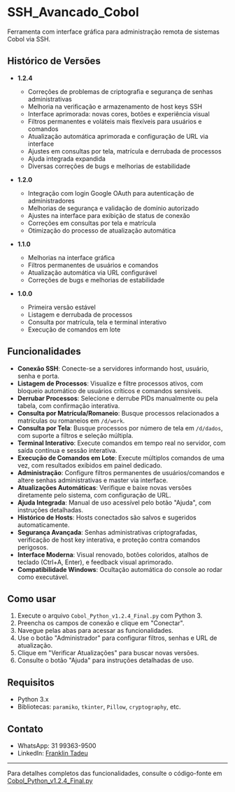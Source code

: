 # SSH_Avancado_Cobol

Ferramenta com interface gráfica para administração remota de sistemas Cobol via SSH.

## Histórico de Versões

- **1.2.4**  
  - Correções de problemas de criptografia e segurança de senhas administrativas  
  - Melhoria na verificação e armazenamento de host keys SSH  
  - Interface aprimorada: novas cores, botões e experiência visual  
  - Filtros permanentes e voláteis mais flexíveis para usuários e comandos  
  - Atualização automática aprimorada e configuração de URL via interface  
  - Ajustes em consultas por tela, matrícula e derrubada de processos  
  - Ajuda integrada expandida  
  - Diversas correções de bugs e melhorias de estabilidade

- **1.2.0**  
  - Integração com login Google OAuth para autenticação de administradores  
  - Melhorias de segurança e validação de domínio autorizado  
  - Ajustes na interface para exibição de status de conexão  
  - Correções em consultas por tela e matrícula  
  - Otimização do processo de atualização automática

- **1.1.0**  
  - Melhorias na interface gráfica  
  - Filtros permanentes de usuários e comandos  
  - Atualização automática via URL configurável  
  - Correções de bugs e melhorias de estabilidade

- **1.0.0**  
  - Primeira versão estável  
  - Listagem e derrubada de processos  
  - Consulta por matrícula, tela e terminal interativo  
  - Execução de comandos em lote

## Funcionalidades

- **Conexão SSH**: Conecte-se a servidores informando host, usuário, senha e porta.
- **Listagem de Processos**: Visualize e filtre processos ativos, com bloqueio automático de usuários críticos e comandos sensíveis.
- **Derrubar Processos**: Selecione e derrube PIDs manualmente ou pela tabela, com confirmação interativa.
- **Consulta por Matrícula/Romaneio**: Busque processos relacionados a matrículas ou romaneios em `/d/work`.
- **Consulta por Tela**: Busque processos por número de tela em `/d/dados`, com suporte a filtros e seleção múltipla.
- **Terminal Interativo**: Execute comandos em tempo real no servidor, com saída contínua e sessão interativa.
- **Execução de Comandos em Lote**: Execute múltiplos comandos de uma vez, com resultados exibidos em painel dedicado.
- **Administração**: Configure filtros permanentes de usuários/comandos e altere senhas administrativas e master via interface.
- **Atualizações Automáticas**: Verifique e baixe novas versões diretamente pelo sistema, com configuração de URL.
- **Ajuda Integrada**: Manual de uso acessível pelo botão "Ajuda", com instruções detalhadas.
- **Histórico de Hosts**: Hosts conectados são salvos e sugeridos automaticamente.
- **Segurança Avançada**: Senhas administrativas criptografadas, verificação de host key interativa, e proteção contra comandos perigosos.
- **Interface Moderna**: Visual renovado, botões coloridos, atalhos de teclado (Ctrl+A, Enter), e feedback visual aprimorado.
- **Compatibilidade Windows**: Ocultação automática do console ao rodar como executável.

## Como usar

1. Execute o arquivo `Cobol_Python_v1.2.4_Final.py` com Python 3.
2. Preencha os campos de conexão e clique em "Conectar".
3. Navegue pelas abas para acessar as funcionalidades.
4. Use o botão "Administrador" para configurar filtros, senhas e URL de atualização.
5. Clique em "Verificar Atualizações" para buscar novas versões.
6. Consulte o botão "Ajuda" para instruções detalhadas de uso.

## Requisitos

- Python 3.x
- Bibliotecas: `paramiko`, `tkinter`, `Pillow`, `cryptography`, etc.

## Contato

- WhatsApp: 31 99363-9500
- LinkedIn: [Franklin Tadeu](https://www.linkedin.com/in/franklintadeu/)

---

Para detalhes completos das funcionalidades, consulte o código-fonte em [Cobol_Python_v1.2.4_Final.py](Cobol_Python_v1.2.4_Final.py)
